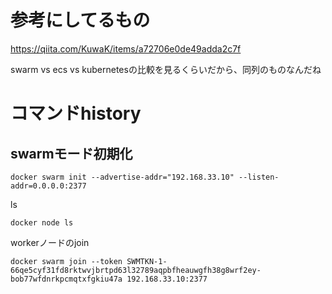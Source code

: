 # 参考にしてるもの

https://qiita.com/KuwaK/items/a72706e0de49adda2c7f

swarm vs ecs vs kubernetesの比較を見るくらいだから、同列のものなんだね

# コマンドhistory

## swarmモード初期化
```
docker swarm init --advertise-addr="192.168.33.10" --listen-addr=0.0.0.0:2377
```
ls
```
docker node ls
```

workerノードのjoin
```
docker swarm join --token SWMTKN-1-66qe5cyf31fd8rktwvjbrtpd63l32789aqpbfheauwgfh38g8wrf2ey-bob77wfdnrkpcmqtxfgkiu47a 192.168.33.10:2377

```
